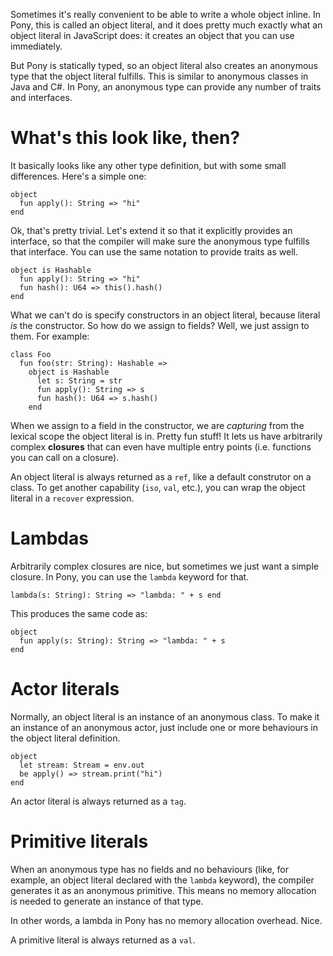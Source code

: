 Sometimes it's really convenient to be able to write a whole object inline. In Pony, this is called an object literal, and it does pretty much exactly what an object literal in JavaScript does: it creates an object that you can use immediately.

But Pony is statically typed, so an object literal also creates an anonymous type that the object literal fulfills. This is similar to anonymous classes in Java and C#. In Pony, an anonymous type can provide any number of traits and interfaces.

# What's this look like, then?

It basically looks like any other type definition, but with some small differences. Here's a simple one:

```pony
object
  fun apply(): String => "hi"
end
```

Ok, that's pretty trivial. Let's extend it so that it explicitly provides an interface, so that the compiler will make sure the anonymous type fulfills that interface. You can use the same notation to provide traits as well.

```pony
object is Hashable
  fun apply(): String => "hi"
  fun hash(): U64 => this().hash()
end
```

What we can't do is specify constructors in an object literal, because literal _is_ the constructor. So how do we assign to fields? Well, we just assign to them. For example:

```pony
class Foo
  fun foo(str: String): Hashable =>
    object is Hashable
      let s: String = str
      fun apply(): String => s
      fun hash(): U64 => s.hash()
    end
```

When we assign to a field in the constructor, we are _capturing_ from the lexical scope the object literal is in. Pretty fun stuff! It lets us have arbitrarily complex __closures__ that can even have multiple entry points (i.e. functions you can call on a closure).

An object literal is always returned as a `ref`, like a default construtor on a class. To get another capability (`iso`, `val`, etc.), you can wrap the object literal in a `recover` expression.

# Lambdas

Arbitrarily complex closures are nice, but sometimes we just want a simple closure. In Pony, you can use the `lambda` keyword for that.

```pony
lambda(s: String): String => "lambda: " + s end
```

This produces the same code as:

```pony
object
  fun apply(s: String): String => "lambda: " + s
end
```

# Actor literals

Normally, an object literal is an instance of an anonymous class. To make it an instance of an anonymous actor, just include one or more behaviours in the object literal definition.

```pony
object
  let stream: Stream = env.out
  be apply() => stream.print("hi")
end
```

An actor literal is always returned as a `tag`.

# Primitive literals

When an anonymous type has no fields and no behaviours (like, for example, an object literal declared with the `lambda` keyword), the compiler generates it as an anonymous primitive. This means no memory allocation is needed to generate an instance of that type.

In other words, a lambda in Pony has no memory allocation overhead. Nice.

A primitive literal is always returned as a `val`.
